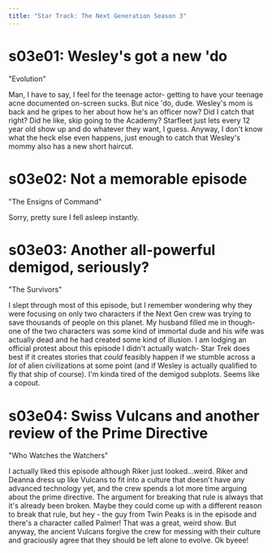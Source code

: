 ```yaml
---
title: "Star Track: The Next Generation Season 3"
---
```


# s03e01: Wesley's got a new 'do

"Evolution"

Man, I have to say, I feel for the teenage actor- getting to have your teenage acne documented on-screen sucks. But nice 'do, dude. Wesley's mom is back and he gripes to her about how he's an officer now? Did I catch that right? Did he like, skip going to the Academy? Starfleet just lets every 12 year old show up and do whatever they want, I guess. Anyway, I don't know what the heck else even happens, just enough to catch that Wesley's mommy also has a new short haircut.

# s03e02: Not a memorable episode

"The Ensigns of Command"

Sorry, pretty sure I fell asleep instantly. 

# s03e03: Another all-powerful demigod, seriously?

"The Survivors"

I slept through most of this episode, but I remember wondering why they were focusing on only two characters if the Next Gen crew was trying to save thousands of people on this planet. My husband filled me in though- one of the two characters was some kind of immortal dude and his wife was actually dead and he had created some kind of illusion. I am lodging an official protest about this episode I didn't actually watch- Star Trek does best if it creates stories that *could* feasibly happen if we stumble across a *lot* of alien civilizations at some point (and if Wesley is actually qualified to fly that ship of course). I'm kinda tired of the demigod subplots. Seems like a copout.

# s03e04: Swiss Vulcans and another review of the Prime Directive

"Who Watches the Watchers"

I actually liked this episode although Riker just looked...weird. Riker and Deanna dress up like Vulcans to fit into a culture that doesn't have any advanced technology yet, and the crew spends a lot more time arguing about the prime directive. The argument for breaking that rule is always that it's already been broken. Maybe they could come up with a different reason to break that rule, but hey - the guy from Twin Peaks is in the episode and there's a character called Palmer! That was a great, weird show. But anyway, the ancient Vulcans forgive the crew for messing with their culture and graciously agree that they should be left alone to evolve. Ok byeee!